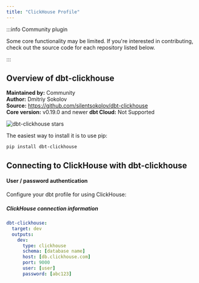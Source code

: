 ```yaml
---
title: "ClickHouse Profile"
---
```


:::info Community plugin

Some core functionality may be limited. If you're interested in contributing, check out the source code for each repository listed below.

:::

## Overview of dbt-clickhouse
**Maintained by:** Community      
**Author:** Dmitriy Sokolov    
**Source:** https://github.com/silentsokolov/dbt-clickhouse    
**Core version:** v0.19.0 and newer
**dbt Cloud:** Not Supported    

![dbt-clickhouse stars](https://img.shields.io/github/stars/silentsokolov/dbt-clickhouse?style=for-the-badge)

The easiest way to install it is to use pip:

    pip install dbt-clickhouse

## Connecting to ClickHouse with **dbt-clickhouse**

#### User / password authentication

Configure your dbt profile for using ClickHouse:

##### ClickHouse connection information
<File name='profiles.yml'>

```yaml
dbt-clickhouse:
  target: dev
  outputs:
    dev:
      type: clickhouse
      schema: [database name]
      host: [db.clickhouse.com]
      port: 9000
      user: [user]
      password: [abc123]
```

</File>
